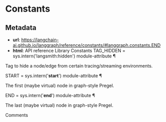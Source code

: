 # Constants



## Metadata

- **url**: https://langchain-ai.github.io/langgraph/reference/constants/#langgraph.constants.END
- **html**: API reference
Library
Constants
 TAG_HIDDEN = sys.intern('langsmith:hidden') module-attribute ¶

Tag to hide a node/edge from certain tracing/streaming environments.

 START = sys.intern('__start__') module-attribute ¶

The first (maybe virtual) node in graph-style Pregel.

 END = sys.intern('__end__') module-attribute ¶

The last (maybe virtual) node in graph-style Pregel.

Comments
